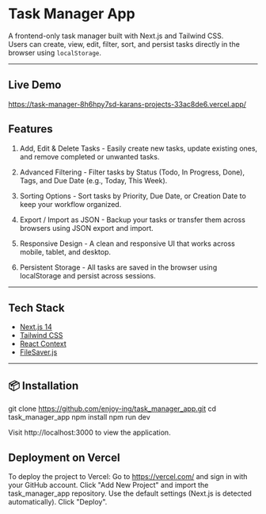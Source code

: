 # Task Manager App

A frontend-only task manager built with Next.js and Tailwind CSS.  
Users can create, view, edit, filter, sort, and persist tasks directly in the browser using `localStorage`.

---
## Live Demo

https://task-manager-8h6hpy7sd-karans-projects-33ac8de6.vercel.app/

## Features

1. Add, Edit & Delete Tasks - Easily create new tasks, update existing ones, and remove completed or unwanted tasks.

2. Advanced Filtering - Filter tasks by Status (Todo, In Progress, Done), Tags, and Due Date (e.g., Today, This Week).

3. Sorting Options - Sort tasks by Priority, Due Date, or Creation Date to keep your workflow organized.

4. Export / Import as JSON - Backup your tasks or transfer them across browsers using JSON export and import.

5. Responsive Design - A clean and responsive UI that works across mobile, tablet, and desktop.

6. Persistent Storage - All tasks are saved in the browser using localStorage and persist across sessions.

---

## Tech Stack

- [Next.js 14](https://nextjs.org/)
- [Tailwind CSS](https://tailwindcss.com/)
- [React Context](https://reactjs.org/docs/context.html)
- [FileSaver.js](https://www.npmjs.com/package/file-saver)
---

## 📦 Installation

git clone https://github.com/enjoy-ing/task_manager_app.git
cd task_manager_app
npm install
npm run dev

Visit http://localhost:3000 to view the application.

## Deployment on Vercel
To deploy the project to Vercel:
Go to https://vercel.com/ and sign in with your GitHub account.
Click "Add New Project" and import the task_manager_app repository.
Use the default settings (Next.js is detected automatically).
Click "Deploy".
